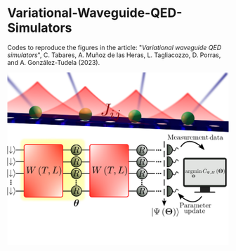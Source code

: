 # Variational-Waveguide-QED-Simulators

Codes to reproduce the figures in the article: "*Variational waveguide QED simulators*", C. Tabares, A. Muñoz de las Heras, L. Tagliacozzo, D. Porras, and A. González-Tudela (2023).

<p align="center">
<img src="https://github.com/cristiantlopez/Variational-Waveguide-QED-Simulators/blob/main/images/fig_readme.png" width="600">
</p>

